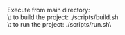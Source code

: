 Execute from main directory:\
\t to build the project: ./scripts/build.sh\
\t to run the project: ./scripts/run.sh\